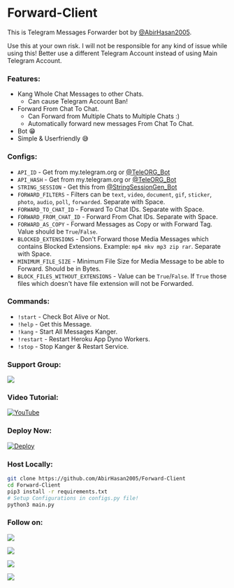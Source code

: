 # Forward-Client
This is Telegram Messages Forwarder bot by [@AbirHasan2005](https://github.com/AbirHasan2005).

Use this at your own risk. I will not be responsible for any kind of issue while using this! Better use a different Telegram Account instead of using Main Telegram Account.

### Features:
- Kang Whole Chat Messages to other Chats.
    - Can cause Telegram Account Ban!
- Forward From Chat To Chat.
    - Can Forward from Multiple Chats to Multiple Chats :)
    - Automatically forward new messages From Chat To Chat.
- Bot 😁
- Simple & Userfriendly 😅

### Configs:
- `API_ID` - Get from my.telegram.org or [@TeleORG_Bot](https://t.me/TeleORG_Bot)
- `API_HASH` - Get from my.telegram.org or [@TeleORG_Bot](https://t.me/TeleORG_Bot)
- `STRING_SESSION` - Get this from [@StringSessionGen_Bot](https://t.me/StringSessionGen_Bot)
- `FORWARD_FILTERS` - Filters can be `text`, `video`, `document`, `gif`, `sticker`, `photo`, `audio`, `poll`, `forwarded`. Separate with Space.
- `FORWARD_TO_CHAT_ID` - Forward To Chat IDs. Separate with Space.
- `FORWARD_FROM_CHAT_ID` - Forward From Chat IDs. Separate with Space.
- `FORWARD_AS_COPY` - Forward Messages as Copy or with Forward Tag. Value should be `True`/`False`.
- `BLOCKED_EXTENSIONS` - Don't Forward those Media Messages which contains Blocked Extensions. Example: `mp4 mkv mp3 zip rar`. Separate with Space.
- `MINIMUM_FILE_SIZE` - Minimum File Size for Media Message to be able to Forward. Should be in Bytes.
- `BLOCK_FILES_WITHOUT_EXTENSIONS` - Value can be `True`/`False`. If `True` those files which doesn't have file extension will not be Forwarded.

### **Commands:**
- `!start` - Check Bot Alive or Not.
- `!help` - Get this Message.
- `!kang` - Start All Messages Kanger.
- `!restart` - Restart Heroku App Dyno Workers.
- `!stop` - Stop Kanger & Restart Service.

### Support Group:
<a href="https://t.me/linux_repo"><img src="https://img.shields.io/badge/Telegram-Join%20Telegram%20Group-blue.svg?logo=telegram"></a>

### Video Tutorial:
[![YouTube](https://img.shields.io/badge/YouTube-Video%20Tutorial-red?logo=youtube)](https://youtu.be/_xuptk2KUbk)

### Deploy Now:
[![Deploy](https://www.herokucdn.com/deploy/button.svg)](https://heroku.com/deploy?template=https://github.com/itzharshit/Forward)

### Host Locally:
```sh
git clone https://github.com/AbirHasan2005/Forward-Client
cd Forward-Client
pip3 install -r requirements.txt
# Setup Configurations in configs.py file!
python3 main.py
```

### Follow on:
<p align="left">
<a href="https://github.com/AbirHasan2005"><img src="https://img.shields.io/badge/GitHub-Follow%20on%20GitHub-inactive.svg?logo=github"></a>
</p>
<p align="left">
<a href="https://twitter.com/AbirHasan2005"><img src="https://img.shields.io/badge/Twitter-Follow%20on%20Twitter-informational.svg?logo=twitter"></a>
</p>
<p align="left">
<a href="https://facebook.com/AbirHasan2005"><img src="https://img.shields.io/badge/Facebook-Follow%20on%20Facebook-blue.svg?logo=facebook"></a>
</p>
<p align="left">
<a href="https://instagram.com/AbirHasan2005"><img src="https://img.shields.io/badge/Instagram-Follow%20on%20Instagram-important.svg?logo=instagram"></a>
</p>

